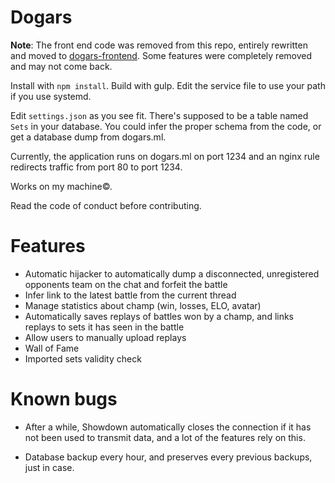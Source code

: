 Dogars
=======

**Note**: The front end code was removed from this repo, entirely rewritten and moved to [dogars-frontend](https://github.com/shoedrip-unbound/dogars-frontend). Some features were completely removed and may not come back.

Install with ```npm install```. Build with gulp. Edit the service file to use your path if you use 
systemd.

Edit ```settings.json``` as you see fit. There's supposed to be a table named ```Sets``` in your database.
You could infer the proper schema from the code, or get a database dump from dogars.ml.

Currently, the application runs on dogars.ml on port 1234 and an nginx rule redirects traffic from port 80 to port 1234.

Works on my machine©.

Read the code of conduct before contributing.

Features
========

- Automatic hijacker to automatically dump a disconnected, unregistered opponents team on the chat and forfeit the battle
- Infer link to the latest battle from the current thread
- Manage statistics about champ (win, losses, ELO, avatar)
- Automatically saves replays of battles won by a champ, and links replays to sets it has seen in the battle
- Allow users to manually upload replays
- Wall of Fame
- Imported sets validity check

Known bugs
==========

- After a while, Showdown automatically closes the connection if it has
  not been used to transmit data, and a lot of the features rely on
  this.

- Database backup every hour, and preserves every previous backups, just in case.

